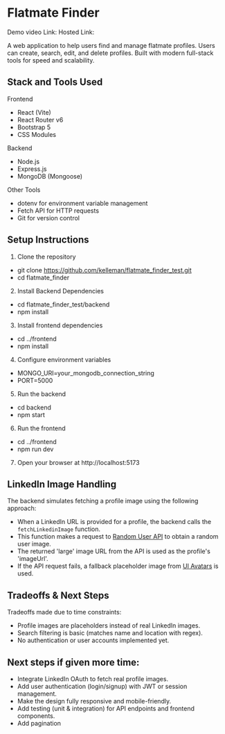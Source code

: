 # Flatmate Finder 
Demo video Link:
Hosted Link:

A web application to help users find and manage flatmate profiles. Users can create, search, edit, and delete profiles. Built with modern full-stack tools for speed and scalability.


## Stack and Tools Used

Frontend 
- React (Vite)  
- React Router v6  
- Bootstrap 5  
- CSS Modules  

Backend  
- Node.js  
- Express.js  
- MongoDB (Mongoose)  

Other Tools 
- dotenv for environment variable management  
- Fetch API for HTTP requests  
- Git for version control  

 ## Setup Instructions

1. Clone the repository 
- git clone https://github.com/kelleman/flatmate_finder_test.git
- cd flatmate_finder

2. Install Backend Dependencies
- cd flatmate_finder_test/backend
- npm install

3. Install frontend dependencies

- cd ../frontend
- npm install

4. Configure environment variables
- MONGO_URI=your_mongodb_connection_string
- PORT=5000

5. Run the backend
- cd backend
- npm start

6. Run the frontend
- cd ../frontend
- npm run dev

7. Open your browser at http://localhost:5173

## LinkedIn Image Handling

The backend simulates fetching a profile image using the following approach:

- When a LinkedIn URL is provided for a profile, the backend calls the `fetchLinkedinImage` function.
- This function makes a request to [Random User API](https://randomuser.me/) to obtain a random user image.
- The returned 'large' image URL from the API is used as the profile's 'imageUrl'.
- If the API request fails, a fallback placeholder image from [UI Avatars](https://ui-avatars.com/) is used.


## Tradeoffs & Next Steps
Tradeoffs made due to time constraints:
- Profile images are placeholders instead of real LinkedIn images.
- Search filtering is basic (matches name and location with regex).
- No authentication or user accounts implemented yet.

## Next steps if given more time:
- Integrate LinkedIn OAuth to fetch real profile images.
- Add user authentication (login/signup) with JWT or session management.
- Make the design fully responsive and mobile-friendly.
- Add testing (unit & integration) for API endpoints and frontend components.
- Add pagination